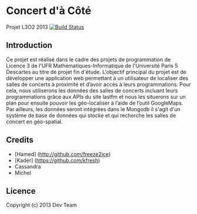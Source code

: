 Concert d'à Côté
================

Projet L3O2 2013 [![Build Status](https://travis-ci.org/freeze2ice/l3o2.png?branch=master)](https://travis-ci.org/freeze2ice/l3o2)

Introduction
-------------

Ce projet est réalisé dans le cadre des projets de programmation de Licence 3 de l'UFR Mathématiques-Informatique de l'Université Paris 5 Descartes au titre de projet fin d'étude. 
L'objectif principal du projet est de développer une application web permettant à un utilisateur de localiser des salles de concerts à proximité  et d’avoir accès à leurs programmations. Pour cela, nous utiliserons les données des salles de concerts incluant leurs programmations grâce aux APIs du site lastfm et nous les situerons sur un plan pour ensuite pouvoir les géo-localiser à l’aide de l’outil  GoogleMaps. Par ailleurs, les données seront intégrées dans le Mongodb il s'agit d'un système de base de données qui stocke et qui recherche les salles de concert en géo-spatial.

## Credits

- [Hamed] (http://github.com/freeze2ice)
- [Kader] (https://github.com/kfresh)
- Cassandra
- Michel

## Licence
Copyright (c) 2013 Dev Team

